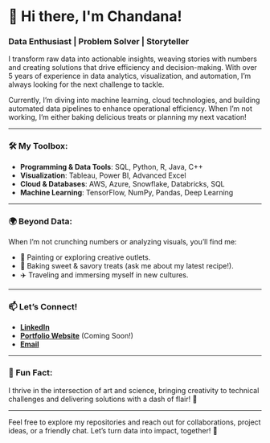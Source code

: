 # 👋 Hi there, I'm Chandana!

### Data Enthusiast | Problem Solver | Storyteller  
I transform raw data into actionable insights, weaving stories with numbers and creating solutions that drive efficiency and decision-making. With over 5 years of experience in data analytics, visualization, and automation, I’m always looking for the next challenge to tackle.

Currently, I’m diving into machine learning, cloud technologies, and building automated data pipelines to enhance operational efficiency. When I’m not working, I’m either baking delicious treats or planning my next  vacation!

---

### 🛠️ My Toolbox:
- **Programming & Data Tools**: SQL, Python, R, Java, C++  
- **Visualization**: Tableau, Power BI, Advanced Excel  
- **Cloud & Databases**: AWS, Azure, Snowflake, Databricks, SQL  
- **Machine Learning**: TensorFlow, NumPy, Pandas, Deep Learning  

---

### 🌍 Beyond Data:
When I’m not crunching numbers or analyzing visuals, you’ll find me:  
- 🎨 Painting or exploring creative outlets.  
- 🍰 Baking sweet & savory treats (ask me about my latest recipe!).  
- ✈️ Traveling and immersing myself in new cultures.  

---

### 📫 Let’s Connect!
- **[LinkedIn](https://www.linkedin.com/in/chandana-gadela-2423a810b/)**  
- **[Portfolio Website](#)** (Coming Soon!)  
- **[Email](chandanag96@gmail.com)**

---

### 🎯 Fun Fact:
I thrive in the intersection of art and science, bringing creativity to technical challenges and delivering solutions with a dash of flair! 🌟 

---
Feel free to explore my repositories and reach out for collaborations, project ideas, or a friendly chat. Let’s turn data into impact, together! 🚀
